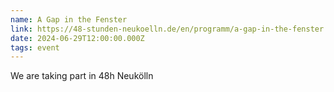 ```yaml
---
name: A Gap in the Fenster
link: https://48-stunden-neukoelln.de/en/programm/a-gap-in-the-fenster
date: 2024-06-29T12:00:00.000Z
tags: event
---
```

We are taking part in 48h Neukölln
